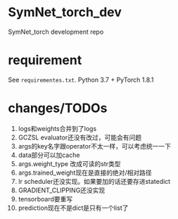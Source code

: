 # SymNet_torch_dev
SymNet_torch development repo

# requirement

See `requirementes.txt`. Python 3.7 + PyTorch 1.8.1


# changes/TODOs

1. logs和weights合并到了logs
2. GCZSL evaluator还没有改过，可能会有问题
3. args的key名字跟operator不太一样，可以考虑统一一下
4. data部分可以加cache
5. args.weight_type 改成可读的str类型
6. args.trained_weight现在是直接的绝对/相对路径
7. lr scheduler还没实现。如果要加的话还要存进statedict
8. GRADIENT_CLIPPING还没实现
9. tensorboard要重写
10. prediction现在不是dict是只有一个list了